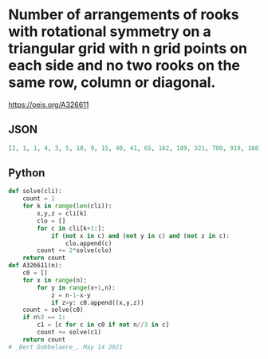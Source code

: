 # Number of arrangements of rooks with rotational symmetry on a triangular grid with n grid points on each side and no two rooks on the same row, column or diagonal\.
https://oeis.org/A326611
## JSON
```JSON
[2, 1, 1, 4, 3, 5, 10, 9, 15, 40, 41, 65, 162, 189, 321, 780, 919, 1681, 4034, 5281, 9259, 23936, 30665, 57601, 143602, 199577, 367561, 959236, 1323243, 2585133, 6580650, 9609145, 18433799, 49030248, 71211721, 142636377, 371147842, 566921925, 1122881889, 3024341084, 4583822647, 9446124313]
```
## Python
```Python
def solve(cli):
    count = 1
    for k in range(len(cli)):
        x,y,z = cli[k]
        clo = []
        for c in cli[k+1:]:
            if (not x in c) and (not y in c) and (not z in c):
                clo.append(c)
        count += 2*solve(clo)
    return count
def A326611(n):
    c0 = []
    for x in range(n):
        for y in range(x+1,n):
            z = n-1-x-y
            if z>y: c0.append((x,y,z))
    count = solve(c0)
    if n%3 == 1:
        c1 = [c for c in c0 if not n//3 in c]
        count += solve(c1)
    return count
# _Bert Dobbelaere_, May 14 2021
```
